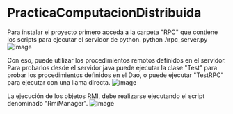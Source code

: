 # PracticaComputacionDistribuida

Para instalar el proyecto primero acceda a la carpeta "RPC" que contiene los scripts para ejecutar el servidor de python.
python .\rpc_server.py
![image](https://github.com/Hecmi/PracticaComputacionDistribuida/assets/120283562/a875dbb0-b7bd-4070-8150-fa7af3446260)

Con eso, puede utilizar los procedimientos remotos definidos en el servidor. Para probarlos desde el servidor java puede ejecutar la clase "Test" para probar los procedimientos definidos en el Dao, o puede ejecutar "TestRPC" para ejecutar con una llama directa.
![image](https://github.com/Hecmi/PracticaComputacionDistribuida/assets/120283562/40844a1b-9c3a-4462-b364-7e2832bcdaf8)

La ejecución de los objetos RMI, debe realizarse ejecutando el script denominado "RmiManager".
![image](https://github.com/Hecmi/PracticaComputacionDistribuida/assets/120283562/ddc0a4c8-168f-4c4a-b755-d578149d018e)
